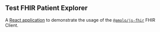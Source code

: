 ## Test FHIR Patient Explorer

A [React application](https://fhir-resource-explorer.netlify.app) to demonstrate the usage of the [`@amolo/js-fhir`](https://github.com/brianraila/js-fhir) FHIR Client.

